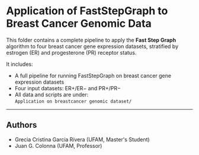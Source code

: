   # Application of FastStepGraph to Breast Cancer Genomic Data

This folder contains a complete pipeline to apply the **Fast Step Graph** algorithm to four breast cancer gene expression datasets, stratified by estrogen (ER) and progesterone (PR) receptor status.

It includes: 

- A full pipeline for running FastStepGraph on breast cancer gene expression datasets
- Four input datasets: ER+/ER− and PR+/PR−
- All data and scripts are under:  
  `Application on breastcancer genomic dataset/`
---

## Authors

- Grecia Cristina Garcia Rivera (UFAM, Master's Student)
- Juan G. Colonna (UFAM, Professor)
